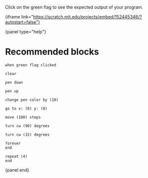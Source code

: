 Click on the green flag to see the expected output of your program.

{iframe link="https://scratch.mit.edu/projects/embed/152445346/?autostart=false"}

{panel type="help"}

# Recommended blocks

<pre><code class="scratch:split:random">when green flag clicked
</code></pre>

<pre><code class="scratch:split:random">clear

pen down

pen up

change pen color by (10)
</code></pre>

<pre><code class="scratch:split:random">go to x: (0) y: (0)

move (100) steps

turn cw (90) degrees

turn cw (15) degrees
</code></pre>

<pre><code class="scratch:split:random">forever
end

repeat (4)
end
</code></pre>

{panel end}